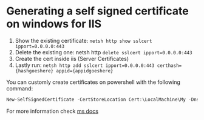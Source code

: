 # Generating a self signed certificate on windows for IIS

1. Show the existing certificate: `netsh http show sslcert ipport=0.0.0.0:443`
1. Delete the existing one: netsh http `delete sslcert ipport=0.0.0.0:443`
1. Create the cert inside iis (Server Certificates)
1. Lastly run: `netsh http add sslcert ipport=0.0.0.0:443 certhash={hashgoeshere} appid={appidgoeshere}`

You can customly create certificates on powershell with the following command:

```powershell
New-SelfSignedCertificate -CertStoreLocation Cert:\LocalMachine\My -DnsName "mylocalsite.local" -FriendlyName "MyLocalSiteCert" -NotAfter (Get-Date).AddYears(10)
```

For more information check [ms docs](https://docs.microsoft.com/en-us/dotnet/framework/wcf/feature-details/how-to-configure-a-port-with-an-ssl-certificate)

